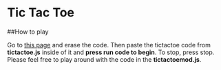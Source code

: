 # Tic Tac Toe
##How to play

Go to [this page](https://codehs.com/editor/hoc/543783/3846/2654) and erase the code. Then paste the tictactoe code from __tictactoe.js__ inside of it and __press run code to begin__. To stop, press stop. Please feel free to play around with the code in the __tictactoemod.js__.